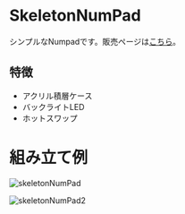# SkeletonNumPad

シンプルなNumpadです。販売ページは[こちら](https://skeletonkbd.com/products/numpad)。

## 特徴
- アクリル積層ケース
- バックライトLED
- ホットスワップ

 
# 組み立て例

![skeletonNumPad](https://user-images.githubusercontent.com/90203406/158052929-f8404de9-d401-4f91-9769-a327bcada874.jpg)

![skeletonNumPad2](https://user-images.githubusercontent.com/90203406/158052952-5e96b04a-dcb5-47d4-bd7e-045c9bcd906e.jpg)




